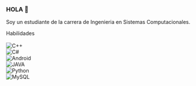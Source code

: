 ### HOLA 👋

Soy un estudiante de la carrera de Ingenieria en Sistemas Computacionales.

Habilidades</br></br>
![C++](https://img.shields.io/badge/C++-3DDC84?style=for-the-badge&logo=C++&logoColor=white&labelColor=101010)</br>
![C#](https://img.shields.io/badge/CSharp-3DDC84?style=for-the-badge&logo=CSharp&logoColor=white&labelColor=101010)</br>
![Android](https://img.shields.io/badge/Android-3DDC84?style=for-the-badge&logo=android&logoColor=white&labelColor=101010)</br>
![JAVA](https://img.shields.io/badge/JAVA-3DDC84?style=for-the-badge&logo=JAVA&logoColor=white&labelColor=101010)</br>
![Python](https://img.shields.io/badge/Python-3DDC84?style=for-the-badge&logo=Python&logoColor=white&labelColor=101010)</br>
![MySQL](https://img.shields.io/badge/MySQL-3DDC84?style=for-the-badge&logo=MySQL&logoColor=white&labelColor=101010)</br>






<!--
**Lacp18/Lacp18** is a ✨ _special_ ✨ repository because its `README.md` (this file) appears on your GitHub profile.

Here are some ideas to get you started:

- 🔭 I’m currently working on ...
- 🌱 I’m currently learning ...
- 👯 I’m looking to collaborate on ...
- 🤔 I’m looking for help with ...
- 💬 Ask me about ...
- 📫 How to reach me: ...
- 😄 Pronouns: ...
- ⚡ Fun fact: ...
-->
